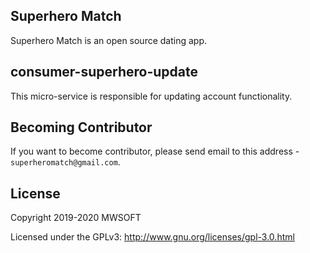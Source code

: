 ## Superhero Match
Superhero Match is an open source dating app.

## consumer-superhero-update
This micro-service is responsible for updating account functionality. 

## Becoming Contributor
If you want to become contributor, please send email to this address - `superheromatch@gmail.com`.

## License
Copyright 2019-2020 MWSOFT

Licensed under the GPLv3: http://www.gnu.org/licenses/gpl-3.0.html